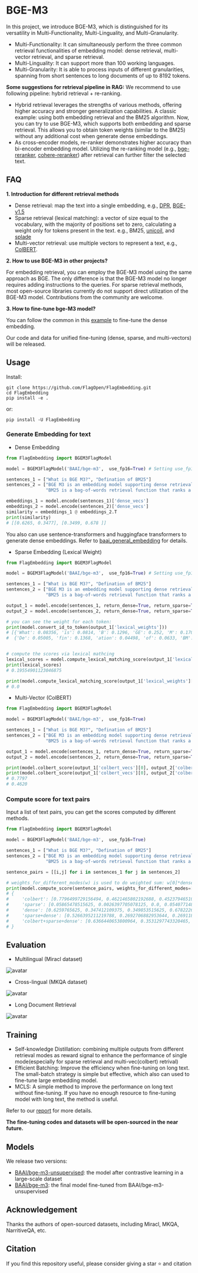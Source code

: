 # BGE-M3
In this project, we introduce BGE-M3, which is distinguished for its versatility in Multi-Functionality, Multi-Linguality, and Multi-Granularity. 
- Multi-Functionality: It can simultaneously perform the three common retrieval functionalities of embedding model: dense retrieval, multi-vector retrieval, and sparse retrieval. 
- Multi-Linguality: It can support more than 100 working languages. 
- Multi-Granularity: It is able to process inputs of different granularities, spanning from short sentences to long documents of up to 8192 tokens. 

**Some suggestions for retrieval pipeline in RAG:**
We recommend to use following pipeline: hybrid retrieval + re-ranking. 
- Hybrid retrieval leverages the strengths of various methods, offering higher accuracy and stronger generalization capabilities. 
A classic example: using both embedding retrieval and the BM25 algorithm. 
Now, you can try to use BGE-M3, which supports both embedding and sparse retrieval. 
This allows you to obtain token weights (similar to the BM25) without any additional cost when generate dense embeddings.
- As cross-encoder models, re-ranker demonstrates higher accuracy than bi-encoder embedding model. 
Utilizing the re-ranking model (e.g., [bge-reranker](https://github.com/FlagOpen/FlagEmbedding/tree/master/FlagEmbedding/reranker), [cohere-reranker](https://txt.cohere.com/rerank/)) after retrieval can further filter the selected text.


## FAQ

**1. Introduction for different retrieval methods**

- Dense retrieval: map the text into a single embedding, e.g., [DPR](https://arxiv.org/abs/2004.04906), [BGE-v1.5](https://github.com/FlagOpen/FlagEmbedding)
- Sparse retrieval (lexical matching): a vector of size equal to the vocabulary, with the majority of positions set to zero, calculating a weight only for tokens present in the text. e.g., BM25, [unicoil](https://arxiv.org/pdf/2106.14807.pdf), and [splade](https://arxiv.org/abs/2107.05720)
- Multi-vector retrieval: use multiple vectors to represent a text, e.g., [ColBERT](https://arxiv.org/abs/2004.12832).

**2. How to use BGE-M3 in other projects?**

For embedding retrieval, you can employ the BGE-M3 model using the same approach as BGE. 
The only difference is that the BGE-M3 model no longer requires adding instructions to the queries. 
For sparse retrieval methods, most open-source libraries currently do not support direct utilization of the BGE-M3 model. 
Contributions from the community are welcome. 


**3. How to fine-tune bge-M3 model?**

You can follow the common in this [example](https://github.com/FlagOpen/FlagEmbedding/tree/master/examples/finetune) 
to fine-tune the dense embedding.

Our code and data for unified fine-tuning (dense, sparse, and multi-vectors) will be released.




## Usage

Install: 
```
git clone https://github.com/FlagOpen/FlagEmbedding.git
cd FlagEmbedding
pip install -e .
```
or: 
```
pip install -U FlagEmbedding
```



### Generate Embedding for text

- Dense Embedding
```python
from FlagEmbedding import BGEM3FlagModel

model = BGEM3FlagModel('BAAI/bge-m3',  use_fp16=True) # Setting use_fp16 to True speeds up computation with a slight performance degradation

sentences_1 = ["What is BGE M3?", "Defination of BM25"]
sentences_2 = ["BGE M3 is an embedding model supporting dense retrieval, lexical matching and multi-vector interaction.", 
               "BM25 is a bag-of-words retrieval function that ranks a set of documents based on the query terms appearing in each document"]

embeddings_1 = model.encode(sentences_1)['dense_vecs']
embeddings_2 = model.encode(sentences_2)['dense_vecs']
similarity = embeddings_1 @ embeddings_2.T
print(similarity)
# [[0.6265, 0.3477], [0.3499, 0.678 ]]
```
You also can use sentence-transformers and huggingface transformers to generate dense embeddings.
Refer to [baai_general_embedding](https://github.com/FlagOpen/FlagEmbedding/tree/master/FlagEmbedding/baai_general_embedding#usage) for details.


- Sparse Embedding (Lexical Weight)
```python
from FlagEmbedding import BGEM3FlagModel

model = BGEM3FlagModel('BAAI/bge-m3',  use_fp16=True) # Setting use_fp16 to True speeds up computation with a slight performance degradation

sentences_1 = ["What is BGE M3?", "Defination of BM25"]
sentences_2 = ["BGE M3 is an embedding model supporting dense retrieval, lexical matching and multi-vector interaction.", 
               "BM25 is a bag-of-words retrieval function that ranks a set of documents based on the query terms appearing in each document"]

output_1 = model.encode(sentences_1, return_dense=True, return_sparse=True, return_colbert_vecs=False)
output_2 = model.encode(sentences_2, return_dense=True, return_sparse=True, return_colbert_vecs=False)

# you can see the weight for each token:
print(model.convert_id_to_token(output_1['lexical_weights']))
# [{'What': 0.08356, 'is': 0.0814, 'B': 0.1296, 'GE': 0.252, 'M': 0.1702, '3': 0.2695, '?': 0.04092}, 
#  {'De': 0.05005, 'fin': 0.1368, 'ation': 0.04498, 'of': 0.0633, 'BM': 0.2515, '25': 0.3335}]


# compute the scores via lexical mathcing
lexical_scores = model.compute_lexical_matching_score(output_1['lexical_weights'][0], output_2['lexical_weights'][0])
print(lexical_scores)
# 0.19554901123046875

print(model.compute_lexical_matching_score(output_1['lexical_weights'][0], output_1['lexical_weights'][1]))
# 0.0
```

- Multi-Vector (ColBERT)
```python
from FlagEmbedding import BGEM3FlagModel

model = BGEM3FlagModel('BAAI/bge-m3',  use_fp16=True) 

sentences_1 = ["What is BGE M3?", "Defination of BM25"]
sentences_2 = ["BGE M3 is an embedding model supporting dense retrieval, lexical matching and multi-vector interaction.", 
               "BM25 is a bag-of-words retrieval function that ranks a set of documents based on the query terms appearing in each document"]

output_1 = model.encode(sentences_1, return_dense=True, return_sparse=True, return_colbert_vecs=True)
output_2 = model.encode(sentences_2, return_dense=True, return_sparse=True, return_colbert_vecs=True)

print(model.colbert_score(output_1['colbert_vecs'][0], output_2['colbert_vecs'][0]))
print(model.colbert_score(output_1['colbert_vecs'][0], output_2['colbert_vecs'][1]))
# 0.7797
# 0.4620
```


### Compute score for text pairs
Input a list of text pairs, you can get the scores computed by different methods.
```python
from FlagEmbedding import BGEM3FlagModel

model = BGEM3FlagModel('BAAI/bge-m3',  use_fp16=True) 

sentences_1 = ["What is BGE M3?", "Defination of BM25"]
sentences_2 = ["BGE M3 is an embedding model supporting dense retrieval, lexical matching and multi-vector interaction.", 
               "BM25 is a bag-of-words retrieval function that ranks a set of documents based on the query terms appearing in each document"]

sentence_pairs = [[i,j] for i in sentences_1 for j in sentences_2]

# weights_for_different_modes(w) is used to do weighted sum: w[0]*dense_score + w[1]*sparse_score + w[2]*colbert_score
print(model.compute_score(sentence_pairs, weights_for_different_modes=[0.4, 0.2, 0.4]))
# {
#     'colbert': [0.7796499729156494, 0.4621465802192688, 0.4523794651031494, 0.7898575067520142],
#     'sparse': [0.05865478515625, 0.0026397705078125, 0.0, 0.0540771484375],
#     'dense': [0.6259765625, 0.347412109375, 0.349853515625, 0.67822265625],
#     'sparse+dense': [0.5266395211219788, 0.2692706882953644, 0.2691181004047394, 0.563307523727417],
#     'colbert+sparse+dense': [0.6366440653800964, 0.3531297743320465, 0.3487969636917114, 0.6618075370788574]
# }
```




## Evaluation  

- Multilingual (Miracl dataset) 

![avatar](./imgs/miracl.jpg)

- Cross-lingual (MKQA dataset)

![avatar](./imgs/mkqa.jpg)

- Long Document Retrieval

![avatar](./imgs/long.jpg)


## Training
- Self-knowledge Distillation: combining multiple outputs from different 
retrieval modes as reward signal to enhance the performance of single mode(especially for sparse retrieval and multi-vec(colbert) retrival)
- Efficient Batching: Improve the efficiency when fine-tuning on long text. 
The small-batch strategy is simple but effective, which also can used to fine-tune large embedding model.
- MCLS: A simple method to improve the performance on long text without fine-tuning. 
If you have no enough resource to fine-tuning model with long text, the method is useful.

Refer to our [report]() for more details.

**The fine-tuning codes and datasets will be open-sourced in the near future.**

## Models

We release two versions:
- [BAAI/bge-m3-unsupervised](https://huggingface.co/BAAI/bge-m3-unsupervised): the model after contrastive learning in a large-scale dataset
- [BAAI/bge-m3](https://huggingface.co/BAAI/bge-m3): the final model fine-tuned from BAAI/bge-m3-unsupervised

## Acknowledgement

Thanks the authors of open-sourced datasets, including Miracl, MKQA, NarritiveQA, etc.  

## Citation

If you find this repository useful, please consider giving a star :star: and citation

```

```




